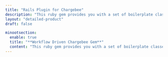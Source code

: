 ```yaml
---
title: "Rails Plugin for Chargebee"
description: "This ruby gem provides you with a set of boilerplate classes to accelerate the implementation of a subscription billing module onto your rails application."
layout: "detailed-product"
draft: false

minootsection:
  enable: true
  title: "**Workflow Driven Chargebee Gem**"
  content: "This ruby gem provides you with a set of boilerplate classes to accelerate the implementation of a subscription billing module onto your rails application. Please visit the dedicated page for more details https://github.com/spritlesoftware/chargebee-rails-subscriptions"
---
```

